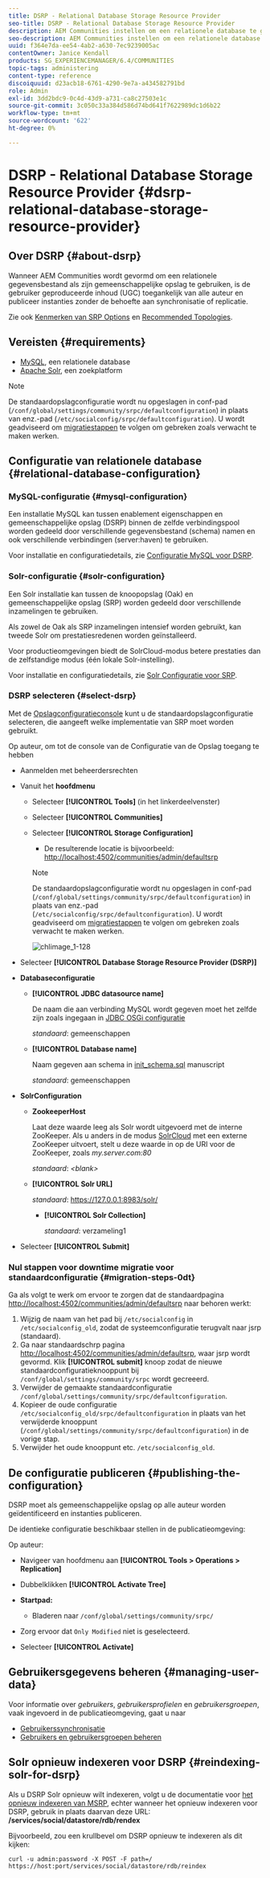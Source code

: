 ```yaml
---
title: DSRP - Relational Database Storage Resource Provider
seo-title: DSRP - Relational Database Storage Resource Provider
description: AEM Communities instellen om een relationele database te gebruiken als de algemene opslag
seo-description: AEM Communities instellen om een relationele database te gebruiken als de algemene opslag
uuid: f364e7da-ee54-4ab2-a630-7ec9239005ac
contentOwner: Janice Kendall
products: SG_EXPERIENCEMANAGER/6.4/COMMUNITIES
topic-tags: administering
content-type: reference
discoiquuid: d23acb18-6761-4290-9e7a-a434582791bd
role: Admin
exl-id: 3dd2bdc9-0c4d-43d9-a731-ca8c27503e1c
source-git-commit: 3c050c33a384d586d74bd641f7622989dc1d6b22
workflow-type: tm+mt
source-wordcount: '622'
ht-degree: 0%

---
```


# DSRP - Relational Database Storage Resource Provider {#dsrp-relational-database-storage-resource-provider}

## Over DSRP {#about-dsrp}

Wanneer AEM Communities wordt gevormd om een relationele gegevensbestand als zijn gemeenschappelijke opslag te gebruiken, is de gebruiker geproduceerde inhoud (UGC) toegankelijk van alle auteur en publiceer instanties zonder de behoefte aan synchronisatie of replicatie.

Zie ook [Kenmerken van SRP Options](working-with-srp.md#characteristics-of-srp-options) en [Recommended Topologies](topologies.md).

## Vereisten {#requirements}

* [MySQL](#mysql-configuration), een relationele database
* [Apache Solr](#solr-configuration), een zoekplatform

>[!NOTE]
>
>De standaardopslagconfiguratie wordt nu opgeslagen in conf-pad (`/conf/global/settings/community/srpc/defaultconfiguration`) in plaats van enz.-pad (`/etc/socialconfig/srpc/defaultconfiguration`). U wordt geadviseerd om [migratiestappen](#migration-steps-0dt) te volgen om gebreken zoals verwacht te maken werken.


## Configuratie van relationele database {#relational-database-configuration}

### MySQL-configuratie {#mysql-configuration}

Een installatie MySQL kan tussen enablement eigenschappen en gemeenschappelijke opslag (DSRP) binnen de zelfde verbindingspool worden gedeeld door verschillende gegevensbestand (schema) namen en ook verschillende verbindingen (server:haven) te gebruiken.

Voor installatie en configuratiedetails, zie [Configuratie MySQL voor DSRP](dsrp-mysql.md).

### Solr-configuratie {#solr-configuration}

Een Solr installatie kan tussen de knoopopslag (Oak) en gemeenschappelijke opslag (SRP) worden gedeeld door verschillende inzamelingen te gebruiken.

Als zowel de Oak als SRP inzamelingen intensief worden gebruikt, kan tweede Solr om prestatiesredenen worden geïnstalleerd.

Voor productieomgevingen biedt de SolrCloud-modus betere prestaties dan de zelfstandige modus (één lokale Solr-instelling).

Voor installatie en configuratiedetails, zie [Solr Configuratie voor SRP](solr.md).

### DSRP selecteren {#select-dsrp}

Met de [Opslagconfiguratieconsole](srp-config.md) kunt u de standaardopslagconfiguratie selecteren, die aangeeft welke implementatie van SRP moet worden gebruikt.

Op auteur, om tot de console van de Configuratie van de Opslag toegang te hebben

* Aanmelden met beheerdersrechten
* Vanuit het **hoofdmenu**

   * Selecteer **[!UICONTROL Tools]** (in het linkerdeelvenster)
   * Selecteer **[!UICONTROL Communities]**
   * Selecteer **[!UICONTROL Storage Configuration]**

      * De resulterende locatie is bijvoorbeeld: [http://localhost:4502/communities/admin/defaultsrp](http://localhost:4502/communities/admin/defaultsrp)
      >[!NOTE]
      >
      >De standaardopslagconfiguratie wordt nu opgeslagen in conf-pad (`/conf/global/settings/community/srpc/defaultconfiguration`) in plaats van enz.-pad (`/etc/socialconfig/srpc/defaultconfiguration`). U wordt geadviseerd om [migratiestappen](#migration-steps-0dt) te volgen om gebreken zoals verwacht te maken werken.

      ![chlimage_1-128](assets/chlimage_1-128.png)

* Selecteer **[!UICONTROL Database Storage Resource Provider (DSRP)]**
* **Databaseconfiguratie**

   * **[!UICONTROL JDBC datasource name]**

      De naam die aan verbinding MySQL wordt gegeven moet het zelfde zijn zoals ingegaan in [JDBC OSGi configuratie](dsrp-mysql.md#configurejdbcconnections)

      *standaard*: gemeenschappen

   * **[!UICONTROL Database name]**

      Naam gegeven aan schema in [init_schema.sql](dsrp-mysql.md#obtain-the-sql-script) manuscript

      *standaard*: gemeenschappen

* **SolrConfiguration**

   * **[](https://cwiki.apache.org/confluence/display/solr/Using+ZooKeeper+to+Manage+Configuration+Files) ZookeeperHost**

      Laat deze waarde leeg als Solr wordt uitgevoerd met de interne ZooKeeper. Als u anders in de modus [SolrCloud](solr.md#solrcloud-mode) met een externe ZooKeeper uitvoert, stelt u deze waarde in op de URI voor de ZooKeeper, zoals *my.server.com:80*

      *standaard*:  *&lt;blank>*

   * **[!UICONTROL Solr URL]**

      *standaard*: https://127.0.0.1:8983/solr/

      * **[!UICONTROL Solr Collection]**

         *standaard*: verzameling1

* Selecteer **[!UICONTROL Submit]**

### Nul stappen voor downtime migratie voor standaardconfiguratie {#migration-steps-0dt}

Ga als volgt te werk om ervoor te zorgen dat de standaardpagina [http://localhost:4502/communities/admin/defaultsrp](http://localhost:4502/communities/admin/defaultsrp) naar behoren werkt:

1. Wijzig de naam van het pad bij `/etc/socialconfig` in `/etc/socialconfig_old`, zodat de systeemconfiguratie terugvalt naar jsrp (standaard).
1. Ga naar standaardschrp pagina [http://localhost:4502/communities/admin/defaultsrp](http://localhost:4502/communities/admin/defaultsrp), waar jsrp wordt gevormd. Klik **[!UICONTROL submit]** knoop zodat de nieuwe standaardconfiguratieknooppunt bij `/conf/global/settings/community/srpc` wordt gecreeerd.
1. Verwijder de gemaakte standaardconfiguratie `/conf/global/settings/community/srpc/defaultconfiguration`.
1. Kopieer de oude configuratie `/etc/socialconfig_old/srpc/defaultconfiguration` in plaats van het verwijderde knooppunt (`/conf/global/settings/community/srpc/defaultconfiguration`) in de vorige stap.
1. Verwijder het oude knooppunt etc. `/etc/socialconfig_old`.

## De configuratie publiceren {#publishing-the-configuration}

DSRP moet als gemeenschappelijke opslag op alle auteur worden geïdentificeerd en instanties publiceren.

De identieke configuratie beschikbaar stellen in de publicatieomgeving:

Op auteur:

* Navigeer van hoofdmenu aan **[!UICONTROL Tools > Operations > Replication]**
* Dubbelklikken **[!UICONTROL Activate Tree]**
* **Startpad:**

   * Bladeren naar `/conf/global/settings/community/srpc/`

* Zorg ervoor dat `Only Modified` niet is geselecteerd.
* Selecteer **[!UICONTROL Activate]**

## Gebruikersgegevens beheren {#managing-user-data}

Voor informatie over *gebruikers*, *gebruikersprofielen* en *gebruikersgroepen*, vaak ingevoerd in de publicatieomgeving, gaat u naar

* [Gebruikerssynchronisatie](sync.md)
* [Gebruikers en gebruikersgroepen beheren](users.md)

## Solr opnieuw indexeren voor DSRP {#reindexing-solr-for-dsrp}

Als u DSRP Solr opnieuw wilt indexeren, volgt u de documentatie voor [het opnieuw indexeren van MSRP](msrp.md#msrp-reindex-tool), echter wanneer het opnieuw indexeren voor DSRP, gebruik in plaats daarvan deze URL: **/services/social/datastore/rdb/rendex**

Bijvoorbeeld, zou een krullbevel om DSRP opnieuw te indexeren als dit kijken:

```shell
curl -u admin:password -X POST -F path=/ https://host:port/services/social/datastore/rdb/reindex
```

